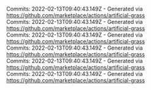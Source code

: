 Commits: 2022-02-13T09:40:43.149Z - Generated via https://github.com/marketplace/actions/artificial-grass
<br>
Commits: 2022-02-13T09:40:43.149Z - Generated via https://github.com/marketplace/actions/artificial-grass
<br>
Commits: 2022-02-13T09:40:43.149Z - Generated via https://github.com/marketplace/actions/artificial-grass
<br>
Commits: 2022-02-13T09:40:43.149Z - Generated via https://github.com/marketplace/actions/artificial-grass
<br>
Commits: 2022-02-13T09:40:43.149Z - Generated via https://github.com/marketplace/actions/artificial-grass
<br>
Commits: 2022-02-13T09:40:43.149Z - Generated via https://github.com/marketplace/actions/artificial-grass
<br>
